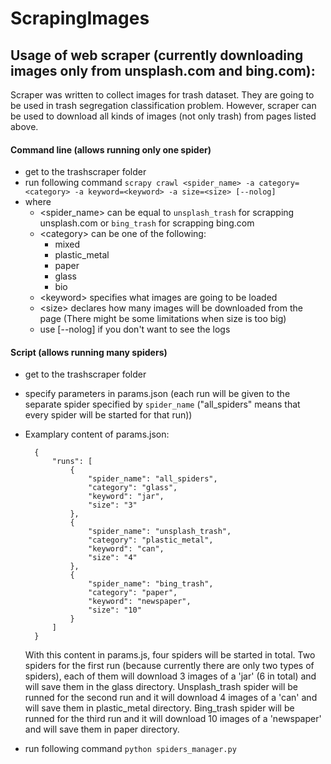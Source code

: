 # ScrapingImages

## Usage of web scraper (currently downloading images only from unsplash.com and bing.com):

Scraper was written to collect images for trash dataset. They are going to be used in trash segregation classification problem. However, scraper can be used to download all kinds of images (not only trash) from pages listed above.

#### Command line (allows running only one spider)
- get to the trashscraper folder
- run following command `scrapy crawl <spider_name> -a category=<category> -a keyword=<keyword> -a size=<size> [--nolog]`
- where
    - \<spider_name> can be equal to `unsplash_trash` for scrapping unsplash.com or `bing_trash` for scrapping bing.com
    - \<category> can be one of the following:
        - mixed
        - plastic_metal
        - paper
        - glass
        - bio
    - \<keyword> specifies what images are going to be loaded
    - \<size> declares how many images will be downloaded from the page (There might be some limitations when size is too big)
    - use [--nolog] if you don't want to see the logs

#### Script (allows running many spiders)
- get to the trashscraper folder
- specify parameters in params.json (each run will be given to the separate spider specified by `spider_name` ("all_spiders" means that every spider will be started for that run))
- Examplary content of params.json:

        {
            "runs": [
                { 
                    "spider_name": "all_spiders",
                    "category": "glass",
                    "keyword": "jar",
                    "size": "3"
                },
                { 
                    "spider_name": "unsplash_trash",
                    "category": "plastic_metal",
                    "keyword": "can",
                    "size": "4"
                },
                { 
                    "spider_name": "bing_trash",
                    "category": "paper",
                    "keyword": "newspaper",
                    "size": "10"
                }
            ]
        }
    With this content in params.js, four spiders will be started in total. Two spiders for the first run (because currently there are only two types of spiders), each of them will download 3 images of a 'jar' (6 in total) and will save them in the glass directory. Unsplash_trash spider will be runned for the second run and it will download 4 images of a 'can' and will save them in plastic_metal directory. Bing_trash spider will be runned for the third run and it will download 10 images of a 'newspaper' and will save them in paper directory.
    
- run following command `python spiders_manager.py`